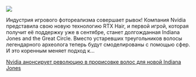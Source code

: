 <!--2025-08-19 11:32:19-->
<div class="yb">
  <div class="rss habr"><img src="https://habrastorage.org/getpro/habr/upload_files/9e8/543/426/9e854342653afd99a4780e21a25adfae.jpg" /><p>Индустрия игрового фотореализма совершает рывок! Компания Nvidia представила свою новую технологию RTX Hair, и первой игрой, которая получит её поддержку уже в сентябре, станет долгожданная Indiana Jones and the Great Circle. Вместо устаревших треугольников волосы легендарного археолога теперь будут смоделированы с помощью сфер. И это коренным меняет подход к... <p class="titl"><a href="https://habr.com/ru/companies/cloud4y/news/938624/?utm_source=habrahabr&utm_medium=rss&utm_campaign=938624">Nvidia анонсирует революцию в прорисовке волос для новой Indiana Jones</a></p></div>
</div>
